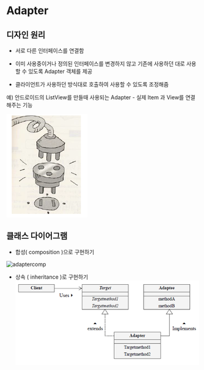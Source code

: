 # Adapter

## 디자인 원리

- 서로 다른 인터페이스를 연결함

- 이미 사용중이거나 정의된 인터페이스를 변경하지 않고 기존에 사용하던 대로 사용할 수 있도록 Adapter 객체를 제공

- 클라이언트가 사용하던 방식대로 호출하여 사용할 수 있도록 조정해줌

예) 안드로이드의 ListView를 만들때 사용되는 Adapter - 실제 Item 과 View를 연결해주는 기능

![Adpter](./img/adapter.PNG)

## 클래스 다이어그램

- 합성( composition )으로 구현하기

![adaptercomp](./img/adaptercomp.PNG)


- 상속 ( inheritance )로 구현하기
![adapterinherit](./img/adapterinherit.PNG)
